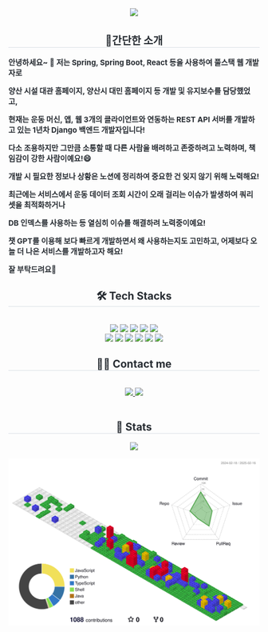<div align= "center">
    <img src="https://capsule-render.vercel.app/api?type=waving&color=gradient&height=180&text=Introduce%20My%20GitHub🖐&animation=twinkling&fontColor=353b41&fontSize=60" />
</div>
<div align="center">
    <h2 style="border-bottom: 1px solid #d8dee4; color: #282d33;"> 🎉간단한 소개 </h2>   
</div>        
<div style="font-weight:700; font-size:15px; color:#282d33;">        
  <p style="text-align:left;">안녕하세요~ 👋 저는 Spring, Spring Boot, React 등을 사용하여 풀스택 웹 개발자로</p>
  <p style="text-align:left;">양산 시설 대관 홈페이지, 양산시 대민 홈페이지 등 개발 및 유지보수를 담당했었고,</p>
  <p style="text-align:left;">현재는 운동 머신, 앱, 웹 3개의 클라이언트와 연동하는 REST API 서버를 개발하고 있는 1년차 Django 백엔드 개발자입니다!</p>
  <p style="text-align:left;">다소 조용하지만 그만큼 소통할 때 다른 사람을 배려하고 존중하려고 노력하며, 책임감이 강한 사람이예요!😄</p>
  <p style="text-align:left;">개발 시 필요한 정보나 상황은 노션에 정리하여 중요한 건 잊지 않기 위해 노력해요! </p>
  <p style="text-align:left;">최근에는 서비스에서 운동 데이터 조회 시간이 오래 걸리는 이슈가 발생하여 쿼리셋을 최적화하거나 </p>
  <p style="text-align:left;">DB 인덱스를 사용하는 등 열심히 이슈를 해결하려 노력중이예요!</p>
  <p style="text-align:left;">챗 GPT를 이용해 보다 빠르게 개발하면서 왜 사용하는지도 고민하고, 어제보다 오늘 더 나은 서비스를 개발하고자 해요!</p>
  <p style="text-align:left;">잘 부탁드려요🫡</p>
</div>
<div align= "center">
    <h2 style="border-bottom: 1px solid #d8dee4; color: #282d33;"> 🛠️ Tech Stacks </h2> <br> 
    <div style="margin: 0 auto; text-align: center;" align= "center"> 
      <img src="https://img.shields.io/badge/Java-007396?style=flat-square&logo=Java&logoColor=white">
      <img src="https://img.shields.io/badge/Python-3776AB?style=flat-square&logo=Python&logoColor=white">
      <img src="https://img.shields.io/badge/Javascript-F7DF1E?style=flat-square&logo=Javascript&logoColor=white">                                  
      <img src="https://img.shields.io/badge/React-61DAFB?style=flat-square&logo=React&logoColor=white">
      <img src="https://img.shields.io/badge/Recoil-0179f3?style=flat-square&logo=Recoil&logoColor=white">
      <br/><img src="https://img.shields.io/badge/Django-092E20?style=flat-square&logo=Django&logoColor=white">        
      <img src="https://img.shields.io/badge/Spring Boot-6DB33F?style=flat-square&logo=Spring Boot&logoColor=white">
      <img src="https://img.shields.io/badge/Spring-6DB33F?style=flat-square&logo=Spring&logoColor=white">
      <img src="https://img.shields.io/badge/Docker-2496ED?style=flat-square&logo=Docker&logoColor=white">        
      <img src="https://img.shields.io/badge/Git-F05032?style=flat-square&logo=Git&logoColor=white">          
      <img src="https://img.shields.io/badge/Linux-FCC624?style=flat-square&logo=Linux&logoColor=white">                    
    </div>
</div>
<div align= "center">
<h2 style="border-bottom: 1px solid #d8dee4; color: #282d33;"> 🧑‍💻 Contact me </h2> <br> 
</div>
<div align= "center"> 
    <a href=https://precious-value.tistory.com/> <img src="https://img.shields.io/badge/Tistory-FF5544?style=flat-square&logo=Tistory&logoColor=white&link=https://precious-value.tistory.com/"> </a>
    <a href=https://github.com/dedel009/> <img src="https://img.shields.io/badge/Github-181717?style=flat-square&logo=Github&logoColor=white"></a>
</div><br> 
<div align= "center"> 
    <h2 style="border-bottom: 1px solid #d8dee4; color: #282d33;"> 🏅 Stats </h2>    
    <img src="https://github-readme-stats.vercel.app/api/top-langs/?username=dedel009&layout=compact&bg_color=180,00000000,&title_color=000000&text_color=000000"/> 
</div>          
        
![](./profile-3d-contrib/profile-gitblock.svg)             
        
  

